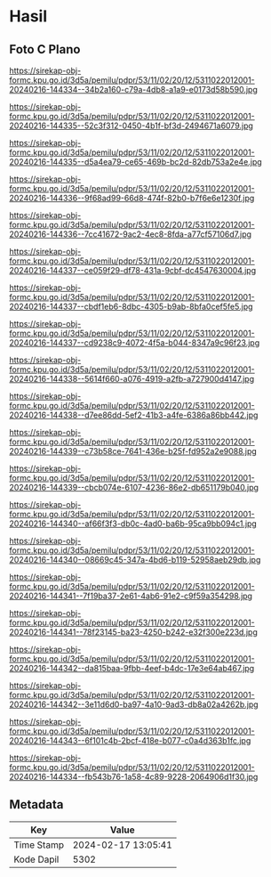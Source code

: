 # Hasil

## Foto C Plano

https://sirekap-obj-formc.kpu.go.id/3d5a/pemilu/pdpr/53/11/02/20/12/5311022012001-20240216-144334--34b2a160-c79a-4db8-a1a9-e0173d58b590.jpg

https://sirekap-obj-formc.kpu.go.id/3d5a/pemilu/pdpr/53/11/02/20/12/5311022012001-20240216-144335--52c3f312-0450-4b1f-bf3d-2494671a6079.jpg

https://sirekap-obj-formc.kpu.go.id/3d5a/pemilu/pdpr/53/11/02/20/12/5311022012001-20240216-144335--d5a4ea79-ce65-469b-bc2d-82db753a2e4e.jpg

https://sirekap-obj-formc.kpu.go.id/3d5a/pemilu/pdpr/53/11/02/20/12/5311022012001-20240216-144336--9f68ad99-66d8-474f-82b0-b7f6e6e1230f.jpg

https://sirekap-obj-formc.kpu.go.id/3d5a/pemilu/pdpr/53/11/02/20/12/5311022012001-20240216-144336--7cc41672-9ac2-4ec8-8fda-a77cf57106d7.jpg

https://sirekap-obj-formc.kpu.go.id/3d5a/pemilu/pdpr/53/11/02/20/12/5311022012001-20240216-144337--ce059f29-df78-431a-9cbf-dc4547630004.jpg

https://sirekap-obj-formc.kpu.go.id/3d5a/pemilu/pdpr/53/11/02/20/12/5311022012001-20240216-144337--cbdf1eb6-8dbc-4305-b9ab-8bfa0cef5fe5.jpg

https://sirekap-obj-formc.kpu.go.id/3d5a/pemilu/pdpr/53/11/02/20/12/5311022012001-20240216-144337--cd9238c9-4072-4f5a-b044-8347a9c96f23.jpg

https://sirekap-obj-formc.kpu.go.id/3d5a/pemilu/pdpr/53/11/02/20/12/5311022012001-20240216-144338--5614f660-a076-4919-a2fb-a727900d4147.jpg

https://sirekap-obj-formc.kpu.go.id/3d5a/pemilu/pdpr/53/11/02/20/12/5311022012001-20240216-144338--d7ee86dd-5ef2-41b3-a4fe-6386a86bb442.jpg

https://sirekap-obj-formc.kpu.go.id/3d5a/pemilu/pdpr/53/11/02/20/12/5311022012001-20240216-144339--c73b58ce-7641-436e-b25f-fd952a2e9088.jpg

https://sirekap-obj-formc.kpu.go.id/3d5a/pemilu/pdpr/53/11/02/20/12/5311022012001-20240216-144339--cbcb074e-6107-4236-86e2-db651179b040.jpg

https://sirekap-obj-formc.kpu.go.id/3d5a/pemilu/pdpr/53/11/02/20/12/5311022012001-20240216-144340--af66f3f3-db0c-4ad0-ba6b-95ca9bb094c1.jpg

https://sirekap-obj-formc.kpu.go.id/3d5a/pemilu/pdpr/53/11/02/20/12/5311022012001-20240216-144340--08669c45-347a-4bd6-b119-52958aeb29db.jpg

https://sirekap-obj-formc.kpu.go.id/3d5a/pemilu/pdpr/53/11/02/20/12/5311022012001-20240216-144341--7f19ba37-2e61-4ab6-91e2-c9f59a354298.jpg

https://sirekap-obj-formc.kpu.go.id/3d5a/pemilu/pdpr/53/11/02/20/12/5311022012001-20240216-144341--78f23145-ba23-4250-b242-e32f300e223d.jpg

https://sirekap-obj-formc.kpu.go.id/3d5a/pemilu/pdpr/53/11/02/20/12/5311022012001-20240216-144342--da815baa-9fbb-4eef-b4dc-17e3e64ab467.jpg

https://sirekap-obj-formc.kpu.go.id/3d5a/pemilu/pdpr/53/11/02/20/12/5311022012001-20240216-144342--3e11d6d0-ba97-4a10-9ad3-db8a02a4262b.jpg

https://sirekap-obj-formc.kpu.go.id/3d5a/pemilu/pdpr/53/11/02/20/12/5311022012001-20240216-144343--6f101c4b-2bcf-418e-b077-c0a4d363b1fc.jpg

https://sirekap-obj-formc.kpu.go.id/3d5a/pemilu/pdpr/53/11/02/20/12/5311022012001-20240216-144334--fb543b76-1a58-4c89-9228-2064906d1f30.jpg


## Metadata

| Key        | Value               |
| ---------- | ------------------- |
| Time Stamp | 2024-02-17 13:05:41 |
| Kode Dapil | 5302                |



